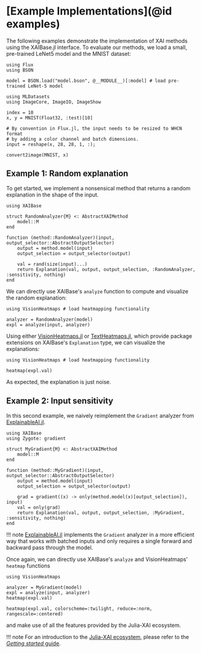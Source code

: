 # [Example Implementations](@id examples)
The following examples demonstrate the implementation of XAI methods using the XAIBase.jl interface.
To evaluate our methods, we load a small, pre-trained LeNet5 model and the MNIST dataset:

```@example implementations
using Flux
using BSON

model = BSON.load("model.bson", @__MODULE__)[:model] # load pre-trained LeNet-5 model
```

```@example implementations
using MLDatasets
using ImageCore, ImageIO, ImageShow

index = 10
x, y = MNIST(Float32, :test)[10]

# By convention in Flux.jl, the input needs to be resized to WHCN format
# by adding a color channel and batch dimensions.
input = reshape(x, 28, 28, 1, :);

convert2image(MNIST, x)
```

## Example 1: Random explanation
To get started, we implement a nonsensical method
that returns a random explanation in the shape of the input.

```@example implementations
using XAIBase

struct RandomAnalyzer{M} <: AbstractXAIMethod 
    model::M    
end

function (method::RandomAnalyzer)(input, output_selector::AbstractOutputSelector)
    output = method.model(input)
    output_selection = output_selector(output)

    val = rand(size(input)...)
    return Explanation(val, output, output_selection, :RandomAnalyzer, :sensitivity, nothing)
end
```

We can directly use XAIBase's `analyze` function 
to compute and visualize the random explanation:

```@example implementations
using VisionHeatmaps # load heatmapping functionality

analyzer = RandomAnalyzer(model)
expl = analyze(input, analyzer)
```

Using either [VisionHeatmaps.jl](https://julia-xai.github.io/XAIDocs/VisionHeatmaps/stable/)
or [TextHeatmaps.jl](https://julia-xai.github.io/XAIDocs/TextHeatmaps/stable/),
which provide package extensions on XAIBase's `Explanation` type,
we can visualize the explanations:

```@example implementations
using VisionHeatmaps # load heatmapping functionality

heatmap(expl.val)
```

As expected, the explanation is just noise.

## Example 2: Input sensitivity
In this second example, we naively reimplement the `Gradient` analyzer from
[ExplainableAI.jl](https://github.com/Julia-XAI/ExplainableAI.jl).

```@example implementations
using XAIBase
using Zygote: gradient

struct MyGradient{M} <: AbstractXAIMethod 
    model::M    
end

function (method::MyGradient)(input, output_selector::AbstractOutputSelector)
    output = method.model(input)
    output_selection = output_selector(output)

    grad = gradient((x) -> only(method.model(x)[output_selection]), input)
    val = only(grad)
    return Explanation(val, output, output_selection, :MyGradient, :sensitivity, nothing)
end
```

!!! note
    [ExplainableAI.jl](https://github.com/Julia-XAI/ExplainableAI.jl)
    implements the `Gradient` analyzer in a more efficient way 
    that works with batched inputs and only requires a single forward 
    and backward pass through the model.

Once again, we can directly use XAIBase's `analyze` and VisionHeatmaps' `heatmap` functions
```@example implementations
using VisionHeatmaps 

analyzer = MyGradient(model)
expl = analyze(input, analyzer)
heatmap(expl.val)
```

```@example implementations
heatmap(expl.val, colorscheme=:twilight, reduce=:norm, rangescale=:centered)
```

and make use of all the features provided by the Julia-XAI ecosystem.

!!! note
    For an introduction to the [Julia-XAI ecosystem](https://github.com/Julia-XAI), 
    please refer to the [*Getting started* guide](https://julia-xai.github.io/XAIDocs/).
